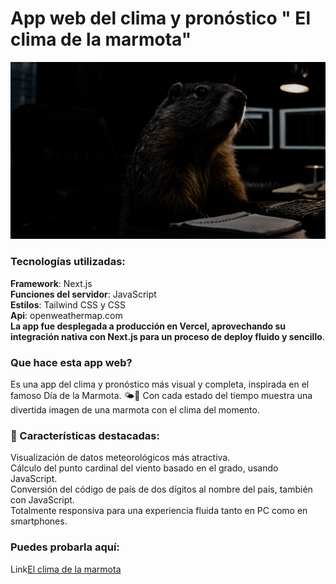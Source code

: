 # App web del clima y pronóstico " El clima de la marmota"

![groundhog](/public/groundhog.jpg)

### Tecnologías utilizadas:

**Framework**: Next.js  
**Funciones del servidor**: JavaScript  
**Estilos**: Tailwind CSS y CSS  
**Api**: openweathermap.com  
**La app fue desplegada a producción en Vercel, aprovechando su integración nativa con Next.js para un proceso de deploy fluido y sencillo**.

### Que hace esta app web?

Es una app del clima y pronóstico más visual y completa, inspirada en el famoso Día de la Marmota. 🌤️🐾
Con cada estado del tiempo muestra una divertida imagen de una marmota con el clima del momento.

### 🔧 Características destacadas:
Visualización de datos meteorológicos más atractiva.  
Cálculo del punto cardinal del viento basado en el grado, usando JavaScript.  
Conversión del código de país de dos dígitos al nombre del país, también con JavaScript.  
Totalmente responsiva para una experiencia fluida tanto en PC como en smartphones.  

### Puedes probarla aquí:

Link[El clima de la marmota](https://groundhog-weather.vercel.app/)
